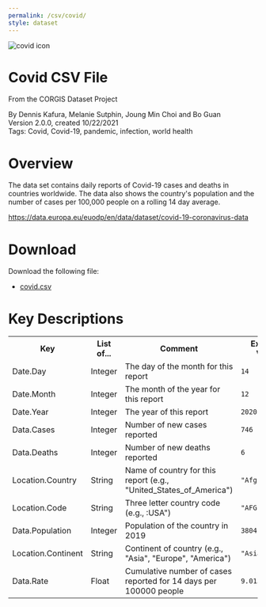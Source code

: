 ```yaml
---
permalink: /csv/covid/
style: dataset
---
```


<img class="img-thumbnail float-right"
     src="/images/datasets/covid-corgis-image.png"
     alt="covid icon"
     role="presentation">

# Covid CSV File

<p class='lead'>From the CORGIS Dataset Project</p>

<span class='text-muted'>By Dennis Kafura, Melanie Sutphin, Joung Min Choi and Bo Guan</span><br>
<span class='text-muted'>Version 2.0.0, created 10/22/2021</span><br>
<span class='text-muted'>Tags: Covid, Covid-19, pandemic, infection, world health</span>

# Overview

The data set contains daily reports of Covid-19 cases and deaths in countries worldwide. The data also shows the country's population and the number of cases per 100,000 people on a rolling 14 day average. 


<https://data.europa.eu/euodp/en/data/dataset/covid-19-coronavirus-data>




# Download

Download the following file:

* <a href='../../datasets/csv/covid/covid.csv' download>covid.csv <span class="fas fa-download"></span></a>

# Key Descriptions
    
<table class='table table-condensed table-striped table-bordered table-hover'>
<tr>
    <th class=''>Key</th>
    <th class=''>List of...</th>
    <th class=''>Comment</th>
    <th class=''>Example Value</th>
</tr>

<tr>
    <td>Date.Day</td>
    <td>Integer</td> 
    <td>The day of the month for this report</td>
    <td><code>14</code></td>
</tr>

<tr>
    <td>Date.Month</td>
    <td>Integer</td> 
    <td>The month of the year for this report</td>
    <td><code>12</code></td>
</tr>

<tr>
    <td>Date.Year</td>
    <td>Integer</td> 
    <td>The year of this report</td>
    <td><code>2020</code></td>
</tr>

<tr>
    <td>Data.Cases</td>
    <td>Integer</td> 
    <td>Number of new cases reported</td>
    <td><code>746</code></td>
</tr>

<tr>
    <td>Data.Deaths</td>
    <td>Integer</td> 
    <td>Number of new deaths reported</td>
    <td><code>6</code></td>
</tr>

<tr>
    <td>Location.Country</td>
    <td>String</td> 
    <td>Name of country for this report (e.g., "United_States_of_America")</td>
    <td><code>"Afghanistan"</code></td>
</tr>

<tr>
    <td>Location.Code</td>
    <td>String</td> 
    <td>Three letter country code (e.g., :USA")</td>
    <td><code>"AFG"</code></td>
</tr>

<tr>
    <td>Data.Population</td>
    <td>Integer</td> 
    <td>Population of the country in 2019</td>
    <td><code>38041757</code></td>
</tr>

<tr>
    <td>Location.Continent</td>
    <td>String</td> 
    <td>Continent of country (e.g., "Asia", "Europe", "America")</td>
    <td><code>"Asia"</code></td>
</tr>

<tr>
    <td>Data.Rate</td>
    <td>Float</td> 
    <td>Cumulative number of cases reported for 14 days per 100000 people</td>
    <td><code>9.01377925</code></td>
</tr>

</table>